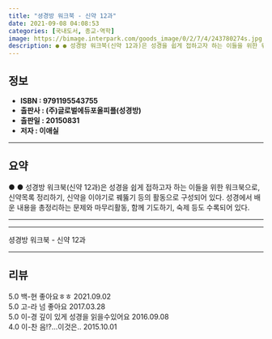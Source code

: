 ```yaml
---
title: "셩경방 워크북 - 신약 12과"
date: 2021-09-08 04:08:53
categories: [국내도서, 종교-역학]
image: https://bimage.interpark.com/goods_image/0/2/7/4/243780274s.jpg
description: ● ● 성경방 워크북(신약 12과)은 성경을 쉽게 접하고자 하는 이들을 위한 워크북으로, 신약목록 정리하기, 신약을 이야기로 꿰뚫기 등의 활동으로 구성되어 있다. 성경에서 배운 내용을 총정리하는 문제와 마무리활동, 함께 기도하기, 숙제 등도 수록되어 있다.
---
```


## **정보**

- **ISBN : 9791195543755**
- **출판사 : (주)글로벌에듀포올피플(성경방)**
- **출판일 : 20150831**
- **저자 : 이애실**

------



## **요약**

●  ●  성경방 워크북(신약 12과)은 성경을 쉽게 접하고자 하는 이들을 위한 워크북으로, 신약목록 정리하기, 신약을 이야기로 꿰뚫기 등의 활동으로 구성되어 있다. 성경에서 배운 내용을 총정리하는 문제와 마무리활동, 함께 기도하기, 숙제 등도 수록되어 있다.

------



------


셩경방 워크북 - 신약 12과 

------


## **리뷰** 

5.0 백-현 좋아요ㅎㅎ 2021.09.02 <br/>5.0 고-라 넘 좋아요 2017.03.28 <br/>5.0 이-경 깊이 있게 성경을 읽을수있어요 2016.09.08 <br/>4.0 이-찬 음!?...이것은.. 2015.10.01 <br/>